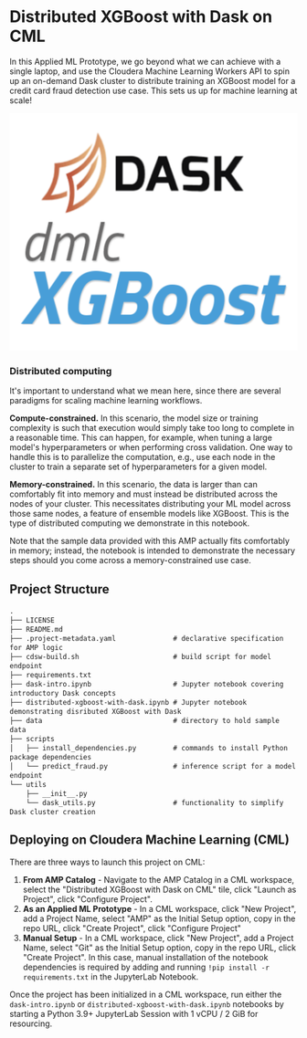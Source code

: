 # Distributed XGBoost with Dask on CML

In this Applied ML Prototype, we go beyond what we can achieve with a single laptop, and use the Cloudera Machine Learning Workers API to spin up an on-demand Dask cluster to distribute training an XGBoost model for a credit card fraud detection use case. This sets us up for machine learning at scale!

![The Dask logo](images/dask_xgboost.png)


### Distributed computing
It's important to understand what we mean here, since there are several paradigms for scaling machine learning workflows.

**Compute-constrained.** In this scenario, the model size or training complexity is such that execution would simply take too long to complete in a reasonable time. This can happen, for example, when tuning a large model's hyperparameters or when performing cross validation. One way to handle this is to parallelize the computation, e.g., use each node in the cluster to train a separate set of hyperparameters for a given model. 

**Memory-constrained.** In this scenario, the data is larger than can comfortably fit into memory and must instead be distributed across the nodes of your cluster. This necessitates distributing your ML model across those same nodes, a feature of ensemble models like XGBoost. This is the type of distributed computing we demonstrate in this notebook. 

Note that the sample data provided with this AMP actually fits comfortably in memory; instead, the notebook is intended to demonstrate the necessary steps should you come across a memory-constrained use case. 


## Project Structure
```
.
├── LICENSE
├── README.md
├── .project-metadata.yaml              # declarative specification for AMP logic
├── cdsw-build.sh                       # build script for model endpoint
├── requirements.txt
├── dask-intro.ipynb                    # Jupyter notebook covering introductory Dask concepts
├── distributed-xgboost-with-dask.ipynb # Jupyter notebook demonstrating disributed XGBoost with Dask
├── data                                # directory to hold sample data
├── scripts
│   ├── install_dependencies.py         # commands to install Python package dependencies
│   └── predict_fraud.py                # inference script for a model endpoint
└── utils
    ├── __init__.py
    └── dask_utils.py                   # functionality to simplify Dask cluster creation
```

## Deploying on Cloudera Machine Learning (CML)

There are three ways to launch this project on CML:

1. **From AMP Catalog** - Navigate to the AMP Catalog in a CML workspace, select the "Distributed XGBoost with Dask on CML" tile, click "Launch as Project", click "Configure Project".
2. **As an Applied ML Prototype** - In a CML workspace, click "New Project", add a Project Name, select "AMP" as the Initial Setup option, copy in the repo URL, click "Create Project", click "Configure Project"
3. **Manual Setup** - In a CML workspace, click "New Project", add a Project Name, select "Git" as the Initial Setup option, copy in the repo URL, click "Create Project". In this case, manual installation of the notebook dependencies is required by adding and running `!pip install -r requirements.txt` in the JupyterLab Notebook.

Once the project has been initialized in a CML workspace, run either the `dask-intro.ipynb` or `distributed-xgboost-with-dask.ipynb` notebooks by starting a Python 3.9+ JupyterLab Session with 1 vCPU / 2 GiB for resourcing.